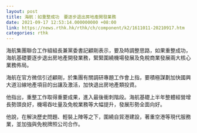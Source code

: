 ```yaml
---
layout: post
title: 海航：如重整成功　要逐步退出房地產開發業務
date: 2021-09-17 12:53:14.000000000 +08:00
link: https://news.rthk.hk/rthk/ch/component/k2/1611011-20210917.htm
categories: rthk
---
```


海航集團聯合工作組組長兼黨委書記顧剛表示，要及時調整思路，如果重整成功，海航基礎要逐步退出房地產開發業務，緊緊圍繞機場發展及免稅商業發展兩大核心業務佈局。

海航在官方微信引述顧剛，於集團有關調研專題工作會上指，要積極謀劃加快國興大道沿線地產項目的出讓及激活，加快退出房地產類投資。

他指出，重整工作取得重要成果，進入最後衝刺階段。海航基礎上半年整體經營增長勢頭良好，機場吞吐量及免稅業務等大幅提升，發展形勢全面向好。

他說，在解決歷史問題、輕裝上陣等之下，圍繞自貿港建設，著重空港等現代服務業，並加強與免稅牌照公司合作。
